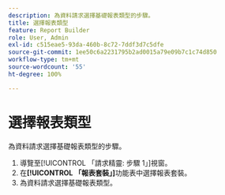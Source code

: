 ```yaml
---
description: 為資料請求選擇基礎報表類型的步驟。
title: 選擇報表類型
feature: Report Builder
role: User, Admin
exl-id: c515eae5-93da-460b-8c72-7ddf3d7c5dfe
source-git-commit: 1ee50c6a2231795b2ad0015a79e09b7c1c74d850
workflow-type: tm+mt
source-wordcount: '55'
ht-degree: 100%

---
```


# 選擇報表類型

為資料請求選擇基礎報表類型的步驟。

1. 導覽至[!UICONTROL 「請求精靈: 步驟 1」]視窗。
1. 在&#x200B;**[!UICONTROL 「報表套裝」]**&#x200B;功能表中選擇報表套裝。
1. 為資料請求選擇基礎報表類型。
